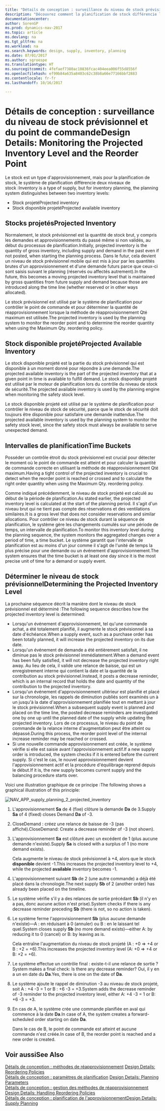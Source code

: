 ```yaml
---
title: "Détails de conception : surveillance du niveau de stock prévisionnel et du point de commande"
description: "Découvrez comment la planification de stock différencie les niveaux de stock prévisionnel des niveaux de stock disponible projeté."
documentationcenter: 
author: SorenGP
ms.prod: dynamics-nav-2017
ms.topic: article
ms.devlang: na
ms.tgt_pltfrm: na
ms.workload: na
ms.search.keywords: design, supply, inventory, planning
ms.date: 07/01/2017
ms.author: sgroespe
ms.translationtype: HT
ms.sourcegitcommit: 4fefaef7380ac10836fcac404eea006f55d8556f
ms.openlocfilehash: ef99b84a635a8403c62c38b8a66e77166bbf2883
ms.contentlocale: fr-fr
ms.lasthandoff: 10/16/2017

---
```

# <a name="design-details-monitoring-the-projected-inventory-level-and-the-reorder-point"></a><span data-ttu-id="e6a0d-103">Détails de conception : surveillance du niveau de stock prévisionnel et du point de commande</span><span class="sxs-lookup"><span data-stu-id="e6a0d-103">Design Details: Monitoring the Projected Inventory Level and the Reorder Point</span></span>
<span data-ttu-id="e6a0d-104">Le stock est un type d'approvisionnement, mais pour la planification de stock, le système de planification différencie deux niveaux de stock :</span><span class="sxs-lookup"><span data-stu-id="e6a0d-104">Inventory is a type of supply, but for inventory planning, the planning system distinguishes between two inventory levels:</span></span>  

* <span data-ttu-id="e6a0d-105">Stock projeté</span><span class="sxs-lookup"><span data-stu-id="e6a0d-105">Projected inventory</span></span>  
* <span data-ttu-id="e6a0d-106">Stock disponible projeté</span><span class="sxs-lookup"><span data-stu-id="e6a0d-106">Projected available inventory</span></span>  

## <a name="projected-inventory"></a><span data-ttu-id="e6a0d-107">Stocks projetés</span><span class="sxs-lookup"><span data-stu-id="e6a0d-107">Projected Inventory</span></span>  
<span data-ttu-id="e6a0d-108">Normalement, le stock prévisionnel est la quantité de stock brut, y compris les demandes et approvisionnements du passé même si non validés, au début du processus de planification.</span><span class="sxs-lookup"><span data-stu-id="e6a0d-108">Initially, projected inventory is the quantity of gross inventory, including supply and demand in the past even if not posted, when starting the planning process.</span></span> <span data-ttu-id="e6a0d-109">Dans le futur, cela devient un niveau de stock prévisionnel mobile qui est mis à jour par les quantités brutes d'un approvisionnement et d'une demande futurs parce que ceux-ci sont saisis suivant le planning (réservés ou affectés autrement).</span><span class="sxs-lookup"><span data-stu-id="e6a0d-109">In the future, this becomes a moving projected inventory level that is maintained by gross quantities from future supply and demand because those are introduced along the time line (whether reserved or in other ways allocated).</span></span>  

<span data-ttu-id="e6a0d-110">Le stock prévisionnel est utilisé par le système de planification pour contrôler le point de commande et pour déterminer la quantité de réapprovisionnement lorsque la méthode de réapprovisionnement Qté maximum est utilisée.</span><span class="sxs-lookup"><span data-stu-id="e6a0d-110">The projected inventory is used by the planning system to monitor the reorder point and to determine the reorder quantity when using the Maximum Qty. reordering policy.</span></span>  

## <a name="projected-available-inventory"></a><span data-ttu-id="e6a0d-111">Stock disponible projeté</span><span class="sxs-lookup"><span data-stu-id="e6a0d-111">Projected Available Inventory</span></span>  
<span data-ttu-id="e6a0d-112">Le stock disponible projeté est la partie du stock prévisionnel qui est disponible à un moment donné pour répondre à une demande.</span><span class="sxs-lookup"><span data-stu-id="e6a0d-112">The projected available inventory is the part of the projected inventory that at a given point in time is available to fulfill demand.</span></span> <span data-ttu-id="e6a0d-113">Le stock disponible projeté est utilisé par le moteur de planification lors du contrôle du niveau de stock de sécurité.</span><span class="sxs-lookup"><span data-stu-id="e6a0d-113">The projected available inventory is used by the planning engine when monitoring the safety stock level.</span></span>  

<span data-ttu-id="e6a0d-114">Le stock disponible projeté est utilisé par le système de planification pour contrôler le niveau de stock de sécurité, parce que le stock de sécurité doit toujours être disponible pour satisfaire une demande inattendue.</span><span class="sxs-lookup"><span data-stu-id="e6a0d-114">The projected available inventory is used by the planning system to monitor the safety stock level, since the safety stock must always be available to serve unexpected demand.</span></span>  

## <a name="time-buckets"></a><span data-ttu-id="e6a0d-115">Intervalles de planification</span><span class="sxs-lookup"><span data-stu-id="e6a0d-115">Time Buckets</span></span>  
<span data-ttu-id="e6a0d-116">Posséder un contrôle étroit du stock prévisionnel est crucial pour détecter le moment où le point de commande est atteint et pour calculer la quantité de commande correcte en utilisant la méthode de réapprovisionnement Qté maximum.</span><span class="sxs-lookup"><span data-stu-id="e6a0d-116">Having a tight control of the projected inventory is crucial to detect when the reorder point is reached or crossed and to calculate the right order quantity when using the Maximum Qty. reordering policy.</span></span>  

<span data-ttu-id="e6a0d-117">Comme indiqué précédemment, le niveau de stock projeté est calculé au début de la période de planification.</span><span class="sxs-lookup"><span data-stu-id="e6a0d-117">As stated earlier, the projected inventory level is calculated at the start of the planning period.</span></span> <span data-ttu-id="e6a0d-118">Il s'agit d'un niveau brut qui ne tient pas compte des réservations et des ventilations similaires.</span><span class="sxs-lookup"><span data-stu-id="e6a0d-118">It is a gross level that does not consider reservations and similar allocations.</span></span> <span data-ttu-id="e6a0d-119">Pour contrôler ce niveau de stock durant la séquence de planification, le système gère les changements cumulés sur une période de temps, un intervalle de planification.</span><span class="sxs-lookup"><span data-stu-id="e6a0d-119">To monitor this inventory level during the planning sequence, the system monitors the aggregated changes over a period of time, a time bucket.</span></span> <span data-ttu-id="e6a0d-120">Le système garantit que l'intervalle de planification est au moins d'un jour comme il s'agit de l'unité de temps la plus précise pour une demande ou un événement d'approvisionnement.</span><span class="sxs-lookup"><span data-stu-id="e6a0d-120">The system ensures that the time bucket is at least one day since it is the most precise unit of time for a demand or supply event.</span></span>  

## <a name="determining-the-projected-inventory-level"></a><span data-ttu-id="e6a0d-121">Déterminer le niveau de stock prévisionnel</span><span class="sxs-lookup"><span data-stu-id="e6a0d-121">Determining the Projected Inventory Level</span></span>  
<span data-ttu-id="e6a0d-122">La prochaine séquence décrit la manière dont le niveau de stock prévisionnel est déterminé :</span><span class="sxs-lookup"><span data-stu-id="e6a0d-122">The following sequence describes how the projected inventory level is determined:</span></span>  

* <span data-ttu-id="e6a0d-123">Lorsqu'un événement d'approvisionnement, tel qu'une commande achat, a été totalement planifié, il augmente le stock prévisionnel à sa date d'échéance.</span><span class="sxs-lookup"><span data-stu-id="e6a0d-123">When a supply event, such as a purchase order has been totally planned, it will increase the projected inventory on its due date.</span></span>  
* <span data-ttu-id="e6a0d-124">Lorsqu'un événement de demande a été entièrement satisfait, il ne diminue pas le stock prévisionnel immédiatement.</span><span class="sxs-lookup"><span data-stu-id="e6a0d-124">When a demand event has been fully satisfied, it will not decrease the projected inventory right away.</span></span> <span data-ttu-id="e6a0d-125">Au lieu de cela, il valide une relance de baisse, qui est un enregistrement interne qui contient la date et la quantité de la contribution au stock prévisionnel.</span><span class="sxs-lookup"><span data-stu-id="e6a0d-125">Instead, it posts a decrease reminder, which is an internal record that holds the date and quantity of the contribution to the projected inventory.</span></span>  
* <span data-ttu-id="e6a0d-126">Lorsqu'un événement d'approvisionnement ultérieur est planifié et placé sur la chronologie, les rappels de diminution publiés sont examinés un à un jusqu'à la date d'approvisionnement planifiée tout en mettant à jour le stock prévisionnel.</span><span class="sxs-lookup"><span data-stu-id="e6a0d-126">When a subsequent supply event is planned and placed on the time line, the posted decrease reminders are investigated one by one up until the planned date of the supply while updating the projected inventory.</span></span> <span data-ttu-id="e6a0d-127">Lors de ce processus, le niveau du point de commande de la relance interne d'augmentation peut être atteint ou dépassé.</span><span class="sxs-lookup"><span data-stu-id="e6a0d-127">During this process, the reorder point level of the internal increase reminder may be reached or crossed.</span></span>  
* <span data-ttu-id="e6a0d-128">Si une nouvelle commande approvisionnement est créée, le système vérifie si elle est saisie avant l'approvisionnement actif.</span><span class="sxs-lookup"><span data-stu-id="e6a0d-128">If a new supply order is introduced, the system checks if it is entered before the current supply.</span></span> <span data-ttu-id="e6a0d-129">Si c'est le cas, le nouvel approvisionnement devient l'approvisionnement actif et la procédure d'équilibrage reprend depuis le début.</span><span class="sxs-lookup"><span data-stu-id="e6a0d-129">If it is, the new supply becomes current supply and the balancing procedure starts over.</span></span>  

<span data-ttu-id="e6a0d-130">Voici une illustration graphique de ce principe :</span><span class="sxs-lookup"><span data-stu-id="e6a0d-130">The following shows a graphical illustration of this principle:</span></span>  

![](media/nav_app_supply_planning_2_projected_inventory.png "NAV_APP_supply_planning_2_projected_inventory")  

1. <span data-ttu-id="e6a0d-131">L'approvisionnement **Sa** de 4 (fixe) clôture la demande **Da** de 3.</span><span class="sxs-lookup"><span data-stu-id="e6a0d-131">Supply **Sa** of 4 (fixed) closes Demand **Da** of -3.</span></span>  
2. <span data-ttu-id="e6a0d-132">CloseDemand : créez une relance de baisse de -3 (pas affiché).</span><span class="sxs-lookup"><span data-stu-id="e6a0d-132">CloseDemand: Create a decrease reminder of -3 (not shown).</span></span>  
3. <span data-ttu-id="e6a0d-133">L'approvisionnement **Sa** est clôturé avec un excédent de 1 (plus aucune demande n'existe).</span><span class="sxs-lookup"><span data-stu-id="e6a0d-133">Supply **Sa** is closed with a surplus of 1 (no more demand exists).</span></span>  

     <span data-ttu-id="e6a0d-134">Cela augmente le niveau de stock prévisionnel à +4, alors que le stock **disponible** devient -1.</span><span class="sxs-lookup"><span data-stu-id="e6a0d-134">This increases the projected inventory level to +4, while the projected **available** inventory becomes -1.</span></span>  

4. <span data-ttu-id="e6a0d-135">L'approvisionnement suivant **Sb** de 2 (une autre commande) a déjà été placé dans la chronologie.</span><span class="sxs-lookup"><span data-stu-id="e6a0d-135">The next supply **Sb** of 2 (another order) has already been placed on the timeline.</span></span>  
5. <span data-ttu-id="e6a0d-136">Le système vérifie s'il y a des relances de sortie précédant **Sb** (il n'y en a pas, donc aucune action n'est prise).</span><span class="sxs-lookup"><span data-stu-id="e6a0d-136">System checks if there is any decrease reminder preceding **Sb** (there is not, so no action is taken).</span></span>  
6. <span data-ttu-id="e6a0d-137">Le système ferme l'approvisionnement **Sb** (plus aucune demande n'existe)—A : en réduisant à 0 (annuler) ou B : en le laissant tel quel.</span><span class="sxs-lookup"><span data-stu-id="e6a0d-137">System closes supply **Sb** (no more demand exists)—either A: by reducing it to 0 (cancel) or B: by leaving as is.</span></span>  

     <span data-ttu-id="e6a0d-138">Cela entraîne l'augmentation du niveau de stock projeté (A : +0 => +4 or B : +2 = +6).</span><span class="sxs-lookup"><span data-stu-id="e6a0d-138">This increases the projected inventory level (A: +0 => +4 or B: +2 = +6).</span></span>  

7. <span data-ttu-id="e6a0d-139">Le système effectue un contrôle final : existe-t-il une relance de sortie ?</span><span class="sxs-lookup"><span data-stu-id="e6a0d-139">System makes a final check: Is there any decrease reminder?</span></span> <span data-ttu-id="e6a0d-140">Oui, il y en a un en date du **Da**.</span><span class="sxs-lookup"><span data-stu-id="e6a0d-140">Yes, there is one on the date of **Da**.</span></span>  
8. <span data-ttu-id="e6a0d-141">Le système ajoute le rappel de diminution -3 au niveau de stock projeté, soit A : +4 -3 = 1 or B : +6 -3 = +3.</span><span class="sxs-lookup"><span data-stu-id="e6a0d-141">System adds the decrease reminder of -3 reminder to the projected inventory level, either A: +4 -3 = 1 or B: +6 -3 = +3.</span></span>  
9. <span data-ttu-id="e6a0d-142">En cas de A, le système crée une commande planifiée en aval qui commence à la date **Da**.</span><span class="sxs-lookup"><span data-stu-id="e6a0d-142">In case of A, the system creates a forward-scheduled order starting on date **Da**.</span></span>  

     <span data-ttu-id="e6a0d-143">Dans le cas de B, le point de commande est atteint et aucune commande n'est créée.</span><span class="sxs-lookup"><span data-stu-id="e6a0d-143">In case of B, the reorder point is reached and a new order is created.</span></span>  

## <a name="see-also"></a><span data-ttu-id="e6a0d-144">Voir aussi</span><span class="sxs-lookup"><span data-stu-id="e6a0d-144">See Also</span></span>  
<span data-ttu-id="e6a0d-145">[Détails de conception : méthodes de réapprovisionnement](design-details-reordering-policies.md) </span><span class="sxs-lookup"><span data-stu-id="e6a0d-145">[Design Details: Reordering Policies](design-details-reordering-policies.md) </span></span>  
<span data-ttu-id="e6a0d-146">[Détails de conception : paramètres de planification](design-details-planning-parameters.md) </span><span class="sxs-lookup"><span data-stu-id="e6a0d-146">[Design Details: Planning Parameters](design-details-planning-parameters.md) </span></span>  
<span data-ttu-id="e6a0d-147">[Détails de conception : gestion des méthodes de réapprovisionnement](design-details-handling-reordering-policies.md) </span><span class="sxs-lookup"><span data-stu-id="e6a0d-147">[Design Details: Handling Reordering Policies](design-details-handling-reordering-policies.md) </span></span>  
[<span data-ttu-id="e6a0d-148">Détails de conception : planification de l'approvisionnement</span><span class="sxs-lookup"><span data-stu-id="e6a0d-148">Design Details: Supply Planning</span></span>](design-details-supply-planning.md)

